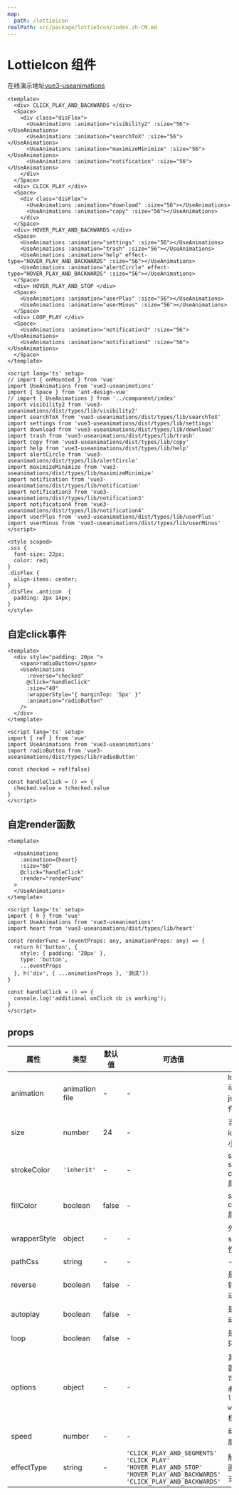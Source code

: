 ```yaml
---
map:
  path: /lottieicon
realPath: src/package/lottieIcon/index.zh-CN.md
---
```


# LottieIcon 组件

在线演示地址[vue3-useanimations](https://blackdous.github.io/vue3-useanimations/)

```vue
<template>
  <div> CLICK_PLAY_AND_BACKWARDS </div>
  <Space>
    <div class="disFlex"> 
      <UseAnimations :animation="visibility2" :size="56"></UseAnimations>
      <UseAnimations :animation="searchToX" :size="56"></UseAnimations>
      <UseAnimations :animation="maximizeMinimize" :size="56"></UseAnimations>
      <UseAnimations :animation="notification" :size="56"></UseAnimations>
    </div>
  </Space>
  <div> CLICK_PLAY </div>
  <Space>
    <div class="disFlex"> 
      <UseAnimations :animation="download" :size="56"></UseAnimations>
      <UseAnimations :animation="copy" :size="56"></UseAnimations>
    </div>
  </Space>
  <div> HOVER_PLAY_AND_BACKWARDS </div>
  <Space>
    <UseAnimations :animation="settings" :size="56"></UseAnimations>
    <UseAnimations :animation="trash" :size="56"></UseAnimations>
    <UseAnimations :animation="help" effect-type="HOVER_PLAY_AND_BACKWARDS" :size="56"></UseAnimations>
    <UseAnimations :animation="alertCircle" effect-type="HOVER_PLAY_AND_BACKWARDS" :size="56"></UseAnimations>
  </Space>
  <div> HOVER_PLAY_AND_STOP </div>
  <Space>
    <UseAnimations :animation="userPlus" :size="56"></UseAnimations>
    <UseAnimations :animation="userMinus" :size="56"></UseAnimations>
  </Space>
  <div> LOOP_PLAY </div>
  <Space>
    <UseAnimations :animation="notification3" :size="56"></UseAnimations>
    <UseAnimations :animation="notification4" :size="56"></UseAnimations>
  </Space>
</template>

<script lang='ts' setup>
// import { onMounted } from 'vue'
import UseAnimations from 'vue3-useanimations'
import { Space } from 'ant-design-vue'
// import { UseAnimations } from '../component/index'
import visibility2 from 'vue3-useanimations/dist/types/lib/visibility2'
import searchToX from 'vue3-useanimations/dist/types/lib/searchToX'
import settings from 'vue3-useanimations/dist/types/lib/settings'
import download from 'vue3-useanimations/dist/types/lib/download'
import trash from 'vue3-useanimations/dist/types/lib/trash'
import copy from 'vue3-useanimations/dist/types/lib/copy'
import help from 'vue3-useanimations/dist/types/lib/help'
import alertCircle from 'vue3-useanimations/dist/types/lib/alertCircle'
import maximizeMinimize from 'vue3-useanimations/dist/types/lib/maximizeMinimize'
import notification from 'vue3-useanimations/dist/types/lib/notification'
import notification3 from 'vue3-useanimations/dist/types/lib/notification3'
import notification4 from 'vue3-useanimations/dist/types/lib/notification4'
import userPlus from 'vue3-useanimations/dist/types/lib/userPlus'
import userMinus from 'vue3-useanimations/dist/types/lib/userMinus'
</script>

<style scoped>
.sss {
  font-size: 22px;
  color: red;
}
.disFlex {
  align-items: center;
}
.disFlex .anticon  {
  padding: 2px 14px;
}
</style>

```

## 自定click事件

<!-- <demo src="./demo/basic1.vue"
  language="vue"
  title="自定click事件"
  desc="自定click事件"
  >
</demo> -->

```vue
<template>
  <div style="padding: 20px ">
    <span>radioButton</span>
    <UseAnimations
      :reverse="checked"
      @click="handleClick"
      :size="40"
      :wrapperStyle="{ marginTop: '5px' }"
      :animation="radioButton"
    />
  </div>
</template>

<script lang='ts' setup>
import { ref } from 'vue'
import UseAnimations from 'vue3-useanimations'
import radioButton from 'vue3-useanimations/dist/types/lib/radioButton'

const checked = ref(false)

const handleClick = () => {
  checked.value = !checked.value
}
</script>
```

## 自定render函数

<!-- <demo src="./demo/basic2.vue"
  language="vue"
  title="render函数"
  desc="render函数"
  >
</demo> -->

```vue
<template>

  <UseAnimations
    :animation={heart}
    :size="60"
    @click="handleClick"
    :render="renderFunc"
  >
  </UseAnimations>
</template>

<script lang='ts' setup>
import { h } from 'vue'
import UseAnimations from 'vue3-useanimations'
import heart from 'vue3-useanimations/dist/types/lib/heart'

const renderFunc = (eventProps: any, animationProps: any) => {
  return h('button', {
    style: { padding: '20px' },
    type: 'button',
    ...eventProps
  }, h('div', { ...animationProps }, '测试'))
}

const handleClick = () => {
  console.log('additional onClick cb is working');
}
</script>

```

## props

| 属性         | 类型                         | 默认值  | 可选值 | 说明                     |
| ------------------ | --------------------------- | ------- | ------ | ------------------------ |
| animation      | animation file     | - |  -   |  lottie 动画json 文件 |
| size      | number     | 24 |  -  |  当前icon 大小 |
| strokeColor      | `'inherit'`     | -  | - |  svg stroke color 属性 |
| fillColor      | boolean     | false |  -   |  svg fill color 属性 |
| wrapperStyle      | object     | -  |  -   | 外层div style 属性 |
| pathCss      | string    | -  |  -   |  - |
| reverse      | boolean    | false  |  -   |  是否翻转播放动画 |
| autoplay      | boolean    | false  |  -   |  是否自动播放 |
| loop      | boolean    | false  |  -   | 是否循环播放  |
| options      | object    | -  |  -   |  其他配置项，可以参考 `lottie-web` 文档 |
| speed      | number    | -  |  -   |  动画速度 |
|  effectType | string | -  | `'CLICK_PLAY_AND_SEGMENTS'  'CLICK_PLAY'  'HOVER_PLAY_AND_STOP' 'HOVER_PLAY_AND_BACKWARDS'  'CLICK_PLAY_AND_BACKWARDS'` | 触发动画的方式 |
